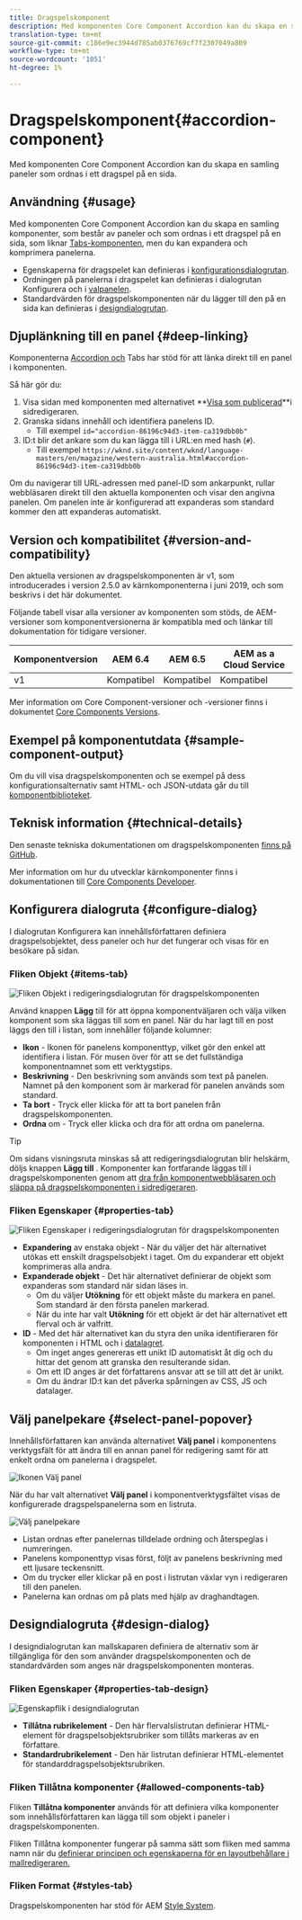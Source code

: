 ```yaml
---
title: Dragspelskomponent
description: Med komponenten Core Component Accordion kan du skapa en samling paneler som ordnas i ett dragspel på en sida.
translation-type: tm+mt
source-git-commit: c186e9ec3944d785ab0376769cf7f2307049a809
workflow-type: tm+mt
source-wordcount: '1051'
ht-degree: 1%

---
```



# Dragspelskomponent{#accordion-component}

Med komponenten Core Component Accordion kan du skapa en samling paneler som ordnas i ett dragspel på en sida.

## Användning {#usage}

Med komponenten Core Component Accordion kan du skapa en samling komponenter, som består av paneler och som ordnas i ett dragspel på en sida, som liknar [Tabs-komponenten](tabs.md), men du kan expandera och komprimera panelerna.

* Egenskaperna för dragspelet kan definieras i [konfigurationsdialogrutan](#configure-dialog).
* Ordningen på panelerna i dragspelet kan definieras i dialogrutan Konfigurera och i [valpanelen](#select-panel-popover).
* Standardvärden för dragspelskomponenten när du lägger till den på en sida kan definieras i [designdialogrutan](#design-dialog).

## Djuplänkning till en panel {#deep-linking}

Komponenterna [Accordion och](tabs.md) Tabs har stöd för att länka direkt till en panel i komponenten.

Så här gör du:

1. Visa sidan med komponenten med alternativet **[Visa som publicerad](https://docs.adobe.com/content/help/en/experience-manager-65/authoring/authoring/editing-content.html#view-as-published)**i sidredigeraren.
1. Granska sidans innehåll och identifiera panelens ID.
   * Till exempel `id="accordion-86196c94d3-item-ca319dbb0b"`
1. ID:t blir det ankare som du kan lägga till i URL:en med hash (`#`).
   * Till exempel `https://wknd.site/content/wknd/language-masters/en/magazine/western-australia.html#accordion-86196c94d3-item-ca319dbb0b`

Om du navigerar till URL-adressen med panel-ID som ankarpunkt, rullar webbläsaren direkt till den aktuella komponenten och visar den angivna panelen. Om panelen inte är konfigurerad att expanderas som standard kommer den att expanderas automatiskt.

## Version och kompatibilitet {#version-and-compatibility}

Den aktuella versionen av dragspelskomponenten är v1, som introducerades i version 2.5.0 av kärnkomponenterna i juni 2019, och som beskrivs i det här dokumentet.

Följande tabell visar alla versioner av komponenten som stöds, de AEM-versioner som komponentversionerna är kompatibla med och länkar till dokumentation för tidigare versioner.

| Komponentversion | AEM 6.4 | AEM 6.5 | AEM as a Cloud Service |
|--- |--- |---|---|
| v1 | Kompatibel | Kompatibel | Kompatibel |

Mer information om Core Component-versioner och -versioner finns i dokumentet [Core Components Versions](/help/versions.md).

## Exempel på komponentutdata {#sample-component-output}

Om du vill visa dragspelskomponenten och se exempel på dess konfigurationsalternativ samt HTML- och JSON-utdata går du till [komponentbiblioteket](https://adobe.com/go/aem_cmp_library_accordion).

## Teknisk information {#technical-details}

Den senaste tekniska dokumentationen om dragspelskomponenten [finns på GitHub](https://adobe.com/go/aem_cmp_tech_accordion_v1).

Mer information om hur du utvecklar kärnkomponenter finns i dokumentationen till [Core Components Developer](/help/developing/overview.md).

## Konfigurera dialogruta {#configure-dialog}

I dialogrutan Konfigurera kan innehållsförfattaren definiera dragspelsobjektet, dess paneler och hur det fungerar och visas för en besökare på sidan.

### Fliken Objekt {#items-tab}

![Fliken Objekt i redigeringsdialogrutan för dragspelskomponenten](/help/assets/accordion-edit-items.png)

Använd knappen **Lägg** till för att öppna komponentväljaren och välja vilken komponent som ska läggas till som en panel. När du har lagt till en post läggs den till i listan, som innehåller följande kolumner:

* **Ikon** - Ikonen för panelens komponenttyp, vilket gör den enkel att identifiera i listan. För musen över för att se det fullständiga komponentnamnet som ett verktygstips.
* **Beskrivning** - Den beskrivning som används som text på panelen. Namnet på den komponent som är markerad för panelen används som standard.
* **Ta bort** - Tryck eller klicka för att ta bort panelen från dragspelskomponenten.
* **Ordna** om - Tryck eller klicka och dra för att ordna om panelerna.

>[!TIP]
>
>Om sidans visningsruta minskas så att redigeringsdialogrutan blir helskärm, döljs knappen **Lägg till** . Komponenter kan fortfarande läggas till i dragspelskomponenten genom att [dra från komponentwebbläsaren och släppa på dragspelskomponenten i sidredigeraren](https://helpx.adobe.com/experience-manager/6-5/sites/authoring/using/editing-content.html#InsertingaComponent).

### Fliken Egenskaper {#properties-tab}

![Fliken Egenskaper i redigeringsdialogrutan för dragspelskomponenten](/help/assets/accordion-edit-properties.png)

* **Expandering** av enstaka objekt - När du väljer det här alternativet utökas ett enskilt dragspelsobjekt i taget. Om du expanderar ett objekt komprimeras alla andra.
* **Expanderade objekt** - Det här alternativet definierar de objekt som expanderas som standard när sidan läses in.
   * Om du väljer **Utökning** för ett objekt måste du markera en panel. Som standard är den första panelen markerad.
   * När du inte har valt **Utökning** för ett objekt är det här alternativet ett flerval och är valfritt.
* **ID** - Med det här alternativet kan du styra den unika identifieraren för komponenten i HTML och i [datalagret](/help/developing/data-layer/overview.md).
   * Om inget anges genereras ett unikt ID automatiskt åt dig och du hittar det genom att granska den resulterande sidan.
   * Om ett ID anges är det författarens ansvar att se till att det är unikt.
   * Om du ändrar ID:t kan det påverka spårningen av CSS, JS och datalager.

## Välj panelpekare {#select-panel-popover}

Innehållsförfattaren kan använda alternativet **Välj panel** i komponentens verktygsfält för att ändra till en annan panel för redigering samt för att enkelt ordna om panelerna i dragspelet.

![Ikonen Välj panel](/help/assets/select-panel-icon.png)

När du har valt alternativet **Välj panel** i komponentverktygsfältet visas de konfigurerade dragspelspanelerna som en listruta.

![Välj panelpekare](/help/assets/select-panel-popover.png)

* Listan ordnas efter panelernas tilldelade ordning och återspeglas i numreringen.
* Panelens komponenttyp visas först, följt av panelens beskrivning med ett ljusare teckensnitt.
* Om du trycker eller klickar på en post i listrutan växlar vyn i redigeraren till den panelen.
* Panelerna kan ordnas om på plats med hjälp av draghandtagen.

## Designdialogruta {#design-dialog}

I designdialogrutan kan mallskaparen definiera de alternativ som är tillgängliga för den som använder dragspelskomponenten och de standardvärden som anges när dragspelskomponenten monteras.

### Fliken Egenskaper {#properties-tab-design}

![Egenskapflik i designdialogrutan](/help/assets/accordion-design-properties.png)

* **Tillåtna rubrikelement** - Den här flervalslistrutan definierar HTML-element för dragspelsobjektsrubriker som tillåts markeras av en författare.
* **Standardrubrikelement** - Den här listrutan definierar HTML-elementet för standarddragspelsobjektsrubriken.

### Fliken Tillåtna komponenter {#allowed-components-tab}

Fliken **Tillåtna komponenter** används för att definiera vilka komponenter som innehållsförfattaren kan lägga till som objekt i paneler i dragspelskomponenten.

Fliken Tillåtna komponenter fungerar på samma sätt som fliken med samma namn när du [definierar principen och egenskaperna för en layoutbehållare i mallredigeraren.](https://docs.adobe.com/content/help/en/experience-manager-65/authoring/siteandpage/templates.html)

### Fliken Format {#styles-tab}

Dragspelskomponenten har stöd för AEM [Style System](/help/get-started/authoring.md#component-styling).
